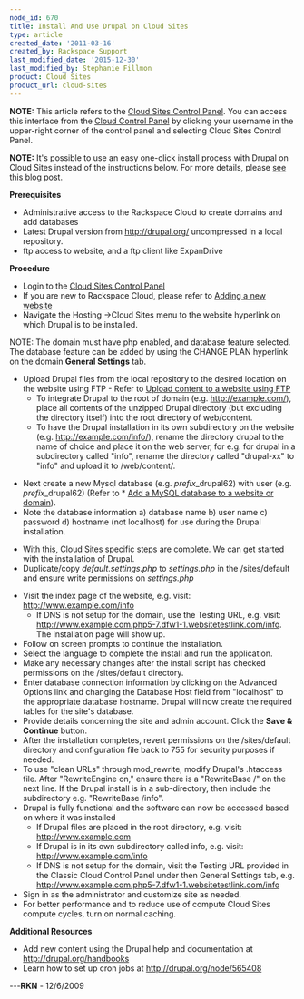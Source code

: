 ```yaml
---
node_id: 670
title: Install And Use Drupal on Cloud Sites
type: article
created_date: '2011-03-16'
created_by: Rackspace Support
last_modified_date: '2015-12-30'
last_modified_by: Stephanie Fillmon
product: Cloud Sites
product_url: cloud-sites
---
```


**NOTE:** This article refers to the [Cloud Sites Control
Panel](https://manage.rackspacecloud.com/). You can access this
interface from the [Cloud Control Panel](https://mycloud.rackspace.com/)
by clicking your username in the upper-right corner of the control panel
and selecting Cloud Sites Control Panel.

**NOTE:**  It's possible to use an easy one-click install process with
Drupal on Cloud Sites instead of the instructions below.  For more
details, please [see this blog
post](http://www.rackspace.com/blog/install-drupal-and-joomla-on-rackspace-cloud-sites-with-one-click/).

**Prerequisites**

-   Administrative access to the Rackspace Cloud to create domains and
    add databases
-   Latest Drupal version from <http://drupal.org/> uncompressed in a
    local repository.
-   ftp access to website, and a ftp client like ExpanDrive

**Procedure**

-   Login to the [Cloud Sites Control
    Panel](http://manage.rackspacecloud.com/pages/Login.jsp%7C "http://manage.rackspacecloud.com/pages/Login.jsp|")
-   If you are new to Rackspace Cloud, please refer to [Adding a new
    website](/how-to/getting-started-with-cloud-sites-how-to-add-a-new-website "/knowledge_center/index.php/Adding_a_new_website")
-   Navigate the Hosting -&gt;Cloud Sites menu to the website hyperlink
    on which Drupal is to be installed.

NOTE: The domain must have php enabled, and database feature selected.
The database feature can be added by using the CHANGE PLAN hyperlink on
the domain **General Settings** tab.

-   Upload Drupal files from the local repository to the desired
    location on the website using FTP - Refer to [Upload content to a
    website using
    FTP](/how-to/getting-started-with-cloud-sites-uploading-your-content "/knowledge_center/index.php/Uploading_content_to_a_website_using_FTP")
    -   To integrate Drupal to the root of domain (e.g.
        http://example.com/), place all contents of the unzipped Drupal
        directory (but excluding the directory itself) into the root
        directory of web/content.
    -   To have the Drupal installation in its own subdirectory on the
        website (e.g. http://example.com/info/), rename the directory
        drupal to the name of choice and place it on the web server,
        for e.g. for drupal in a subdirectory called "info", rename the
        directory called "drupal-xx" to "info" and upload it
        to /web/content/.

<!-- -->

-   Next create a new Mysql database (e.g. *prefix*\_drupal62) with
    user (e.g. *prefix*\_drupal62) (Refer to \* [Add a MySQL database to
    a website or
    domain](/how-to/rackspace-cloud-sites-essentials-mysql-databases "/knowledge_center/index.php/Adding_a_MySQL_database_to_a_website_or_domain")).
-   Note the database information a) database name b) user name c)
    password d) hostname (not localhost) for use during the
    Drupal installation.

<!-- -->

-   With this, Cloud Sites specific steps are complete. We can get
    started with the installation of Drupal.
-   Duplicate/copy *default.settings.php* to *settings.php* in the
    /sites/default and ensure write permissions on *settings.php*

<!-- -->

-   Visit the index page of the website, e.g. visit:
    http://www.example.com/info
    -   If DNS is not setup for the domain, use the Testing URL, e.g.
        visit: http://www.example.com.php5-7.dfw1-1.websitetestlink.com/info.
        The installation page will show up.
-   Follow on screen prompts to continue the installation.
-   Select the language to complete the install and run the application.
-   Make any necessary changes after the install script has checked
    permissions on the /sites/default directory.
-   Enter database connection information by clicking on the Advanced
    Options link and changing the Database Host field from "localhost"
    to the appropriate database hostname. Drupal will now create the
    required tables for the site's database.
-   Provide details concerning the site and admin account. Click the
    **Save & Continue** button.
-   After the installation completes, revert permissions on the
    /sites/default directory and configuration file back to 755 for
    security purposes if needed.
-   To use "clean URLs" through mod\_rewrite, modify Drupal's
    .htaccess file. After "RewriteEngine on," ensure there is a
    "RewriteBase /" on the next line. If the Drupal install is in a
    sub-directory, then include the subdirectory e.g.
    "RewriteBase /info".
-   Drupal is fully functional and the software can now be accessed
    based on where it was installed
    -   If Drupal files are placed in the root directory, e.g. visit:
        http://www.example.com
    -   If Drupal is in its own subdirectory called info, e.g. visit:
        http://www.example.com/info
    -   If DNS is not setup for the domain, visit the Testing
        URL provided in the Classic Cloud Control Panel under then
        General Settings tab, e.g.
        http://www.example.com.php5-7.dfw1-1.websitetestlink.com/info
-   Sign in as the administrator and customize site as needed.
-   For better performance and to reduce use of compute Cloud Sites
    compute cycles, turn on normal caching.

**Additional Resources**

-   Add new content using the Drupal help and documentation at
    <http://drupal.org/handbooks>
-   Learn how to set up cron jobs at <http://drupal.org/node/565408>

---**RKN** - 12/6/2009

